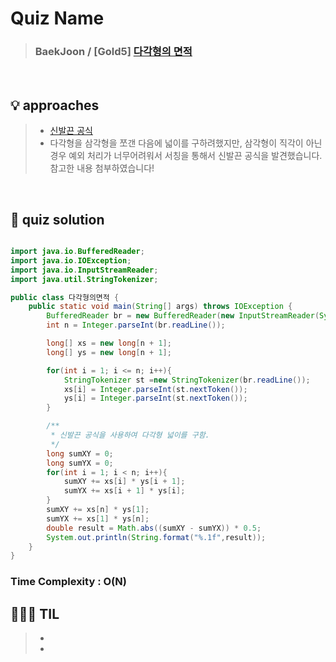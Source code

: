 # Quiz Name
> ### BaekJoon / [Gold5] <a href = "https://www.acmicpc.net/problem/2166"> 다각형의 면적 </a>

<br>

## 💡 approaches
>  - [신발끈 공식](https://ko.wikipedia.org/wiki/%EC%8B%A0%EB%B0%9C%EB%81%88_%EA%B3%B5%EC%8B%9D)
>  - 다각형을 삼각형을 쪼갠 다음에 넓이를 구하려했지만, 삼각형이 직각이 아닌경우 예외 처리가 너무어려워서 서칭을 통해서 신발끈 공식을 발견했습니다. 참고한 내용 첨부하였습니다!

<br>

## 🔑 quiz solution

```java

import java.io.BufferedReader;
import java.io.IOException;
import java.io.InputStreamReader;
import java.util.StringTokenizer;

public class 다각형의면적 {
    public static void main(String[] args) throws IOException {
        BufferedReader br = new BufferedReader(new InputStreamReader(System.in));
        int n = Integer.parseInt(br.readLine());

        long[] xs = new long[n + 1];
        long[] ys = new long[n + 1];

        for(int i = 1; i <= n; i++){
            StringTokenizer st =new StringTokenizer(br.readLine());
            xs[i] = Integer.parseInt(st.nextToken());
            ys[i] = Integer.parseInt(st.nextToken());
        }

        /**
         * 신발끈 공식을 사용하여 다각형 넓이를 구함.
         */
        long sumXY = 0;
        long sumYX = 0;
        for(int i = 1; i < n; i++){
            sumXY += xs[i] * ys[i + 1];
            sumYX += xs[i + 1] * ys[i];
        }
        sumXY += xs[n] * ys[1];
        sumYX += xs[1] * ys[n];
        double result = Math.abs((sumXY - sumYX)) * 0.5;
        System.out.println(String.format("%.1f",result));
    }
}

```
### Time Complexity : O(N)
## 👩🏻‍🏫 TIL
>  - 
>  -
